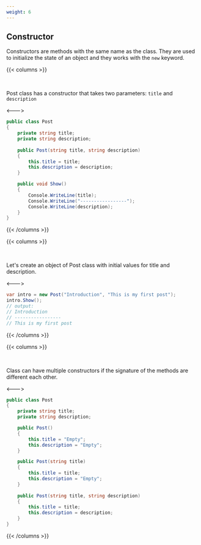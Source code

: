 ```yaml
---
weight: 6
---
```


## Constructor
Constructors are methods with the same name as the class. They are used to initialize the state of an object and they works with the `new` keyword.

{{< columns >}}

<br/>

Post class has a constructor that takes two parameters: `title` and `description`

<--->

```csharp
public class Post
{
    private string title;
    private string description;
    
    public Post(string title, string description)
    {
        this.title = title;
        this.description = description;
    }

    public void Show()
    {
        Console.WriteLine(title);
        Console.WriteLine("-----------------");
        Console.WriteLine(description);
    }
}
```

{{< /columns >}}

{{< columns >}}

<br/>

Let's create an object of Post class with initial values for title and description.

<--->

```csharp
var intro = new Post("Introduction", "This is my first post");
intro.Show();
// output:
// Introduction
// -----------------
// This is my first post
```

{{< /columns >}}

{{< columns >}}

<br/>

Class can have multiple constructors if the signature of the methods are different each other.

<--->

```csharp
public class Post
{
    private string title;
    private string description;

    public Post()
    {
        this.title = "Empty";
        this.description = "Empty";
    }

    public Post(string title)
    {
        this.title = title;
        this.description = "Empty";
    }
    
    public Post(string title, string description)
    {
        this.title = title;
        this.description = description;
    }
}
```

{{< /columns >}}